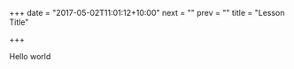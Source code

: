 +++
date = "2017-05-02T11:01:12+10:00"
next = ""
prev = ""
title = "Lesson Title"

+++

Hello world
